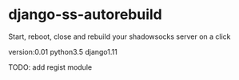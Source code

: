# django-ss-autorebuild
Start, reboot, close and rebuild your shadowsocks server on a click

version:0.01
python3.5
django1.11
 
TODO: add regist module
